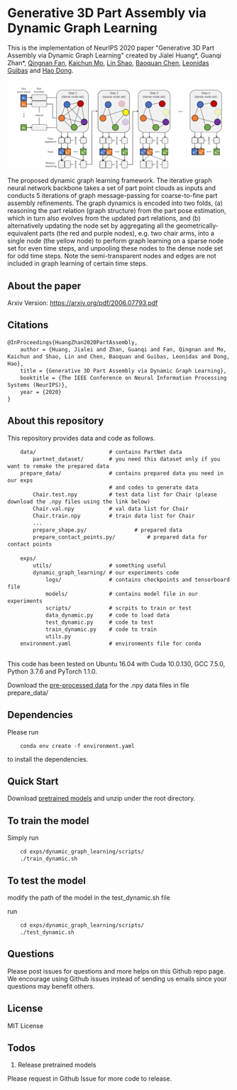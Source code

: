# Generative 3D Part Assembly via Dynamic Graph Learning

This is the implementation of NeurIPS 2020 paper "Generative 3D Part Assembly via Dynamic Graph Learning" created by 
Jialei Huang*, Guanqi Zhan*, <a href="https://fqnchina.github.io/" target="_blank">Qingnan Fan</a>, <a href="https://cs.stanford.edu/~kaichun/" target="_blank">Kaichun Mo</a>, <a href="https://linsats.github.io/" target="_blank">Lin Shao</a>, <a href="https://cfcs.pku.edu.cn/baoquan/" target="_blank">Baoquan Chen</a>, <a href="https://geometry.stanford.edu/member/guibas/index.html" target="_blank">Leonidas Guibas</a> and <a href="https://zsdonghao.github.io/" target="_blank">Hao Dong</a>.

![image1](./images/image1.png)

The proposed dynamic graph learning framework. The iterative graph neural network backbone takes a set of part point clouds as inputs and conducts 5 iterations of graph message-passing for coarse-to-fine part assembly refinements. The graph dynamics is encoded into two folds, (a) reasoning the part relation (graph structure) from the part pose estimation, which in turn also evolves from the updated part relations, and (b) alternatively updating the node set by aggregating all the geometrically-equivalent parts (the red and purple nodes), e.g. two chair arms, into a single node (the yellow node) to perform graph learning on a sparse node set for even time steps, and unpooling these nodes to the dense node set for odd time steps. Note the semi-transparent nodes and edges are not included in graph learning of certain time steps.

## About the paper

Arxiv Version: https://arxiv.org/pdf/2006.07793.pdf



## Citations


    @InProceedings{HuangZhan2020PartAssembly,
        author = {Huang, Jialei and Zhan, Guanqi and Fan, Qingnan and Mo, Kaichun and Shao, Lin and Chen, Baoquan and Guibas, Leonidas and Dong, Hao},
        title = {Generative 3D Part Assembly via Dynamic Graph Learning},
        booktitle = {The IEEE Conference on Neural Information Processing Systems (NeurIPS)},
        year = {2020}
    }

## About this repository

This repository provides data and code as follows.


```
    data/                       # contains PartNet data
        partnet_dataset/		# you need this dataset only if you  want to remake the prepared data
    prepare_data/				# contains prepared data you need in our exps 
    							# and codes to generate data
    	Chair.test.npy			# test data list for Chair (please download the .npy files using the link below)
    	Chair.val.npy			# val data list for Chair
    	Chair.train.npy 		# train data list for Chair
    	...
    	prepare_shape.py/				# prepared data
    	prepare_contact_points.py/			# prepared data for contact points
    	
    exps/
    	utils/					# something useful
    	dynamic_graph_learning/	# our experiments code
    		logs/				# contains checkpoints and tensorboard file
    		models/				# contains model file in our experiments
    		scripts/			# scrpits to train or test
    		data_dynamic.py		# code to load data
    		test_dynamic.py  	# code to test
    		train_dynamic.py  	# code to train
    		utils.py
    environment.yaml			# environments file for conda
    		

```

This code has been tested on Ubuntu 16.04 with Cuda 10.0.130, GCC 7.5.0, Python 3.7.6 and PyTorch 1.1.0. 

Download the [pre-processed data](https://drive.google.com/drive/folders/1bmTaeIN2x7dqgQZCuTsiXaAGRZqEeSMP?usp=sharing) for the .npy data files in file prepare_data/


## Dependencies

Please run
    

        conda env create -f environment.yaml

to install the dependencies.

## Quick Start

Download [pretrained models](https://drive.google.com/drive/folders/1bmTaeIN2x7dqgQZCuTsiXaAGRZqEeSMP?usp=sharing) and unzip under the root directory.

## To train the model

Simply run

        cd exps/dynamic_graph_learning/scripts/
        ./train_dynamic.sh
        
## To test the model

modify the path of the model in the test_dynamic.sh file

run

        cd exps/dynamic_graph_learning/scripts/
        ./test_dynamic.sh

## Questions

Please post issues for questions and more helps on this Github repo page. We encourage using Github issues instead of sending us emails since your questions may benefit others.

## License

MIT License

## Todos
1. Release pretrained models

Please request in Github Issue for more code to release.

